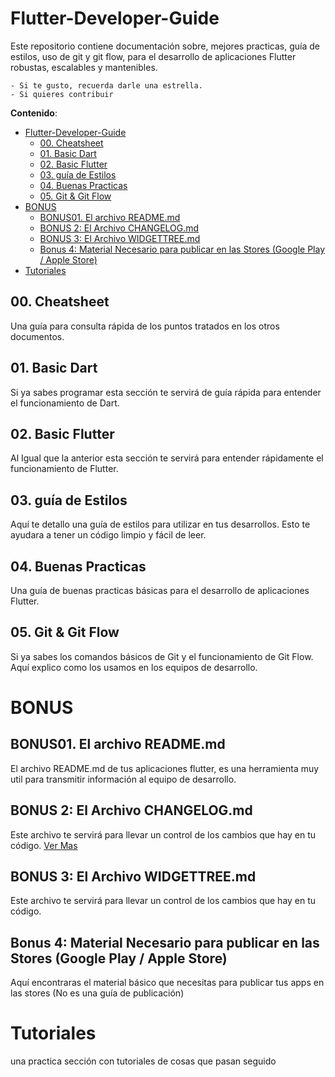 # Flutter-Developer-Guide

Este repositorio contiene documentación sobre, mejores practicas, guía de estilos, uso de git y git flow, para el desarrollo de aplicaciones Flutter robustas, escalables y mantenibles. 

    - Si te gusto, recuerda darle una estrella. 
    - Si quieres contribuir

**Contenido**: 

- [Flutter-Developer-Guide](#flutter-developer-guide)
  - [00. Cheatsheet](#00-cheatsheet)
  - [01. Basic Dart](#01-basic-dart)
  - [02. Basic Flutter](#02-basic-flutter)
  - [03. guía de Estilos](#03-guía-de-estilos)
  - [04. Buenas Practicas](#04-buenas-practicas)
  - [05. Git & Git Flow](#05-git--git-flow)
- [BONUS](#bonus)
  - [BONUS01. El archivo README.md](#bonus01-el-archivo-readmemd)
  - [BONUS 2: El Archivo CHANGELOG.md](#bonus-2-el-archivo-changelogmd)
  - [BONUS 3: El Archivo WIDGETTREE.md](#bonus-3-el-archivo-widgettreemd)
  - [Bonus 4: Material Necesario para publicar en las Stores (Google Play / Apple Store)](#bonus-4-material-necesario-para-publicar-en-las-stores-google-play--apple-store)
- [Tutoriales](#tutoriales)


## 00. Cheatsheet
Una guía para consulta rápida de los puntos tratados en los otros documentos. 

## 01. Basic Dart
Si ya sabes programar esta sección te servirá de guía rápida para entender el funcionamiento de Dart. 

## 02. Basic Flutter
Al Igual que la anterior esta sección te servirá para entender rápidamente el funcionamiento de Flutter. 

## 03. guía de Estilos
Aquí te detallo una guía de estilos para utilizar en tus desarrollos. Esto te ayudara a tener un código limpio y fácil de  leer. 

## 04. Buenas Practicas
Una guía de buenas practicas básicas para el desarrollo de aplicaciones Flutter. 

## 05. Git & Git Flow
Si ya sabes los comandos básicos de Git y el funcionamiento de Git Flow. 
Aquí explico como los usamos en los equipos de desarrollo. 


# BONUS

## BONUS01. El archivo README.md 

El archivo README.md de tus aplicaciones flutter, es una herramienta muy util para transmitir información al equipo de desarrollo. 

## BONUS 2: El Archivo CHANGELOG.md 
Este archivo te servirá para llevar un control de los cambios que hay en tu código. 
[Ver Mas](es/bonus/02_archivo_changelog.md)

## BONUS 3: El Archivo WIDGETTREE.md 
Este archivo te servirá para llevar un control de los cambios que hay en tu código. 

## Bonus 4: Material Necesario para publicar en las Stores (Google Play / Apple Store)
Aquí encontraras el material básico que necesitas para publicar tus apps en las stores (No es una guía de publicación)

# Tutoriales
una practica sección con tutoriales de cosas que pasan seguido




